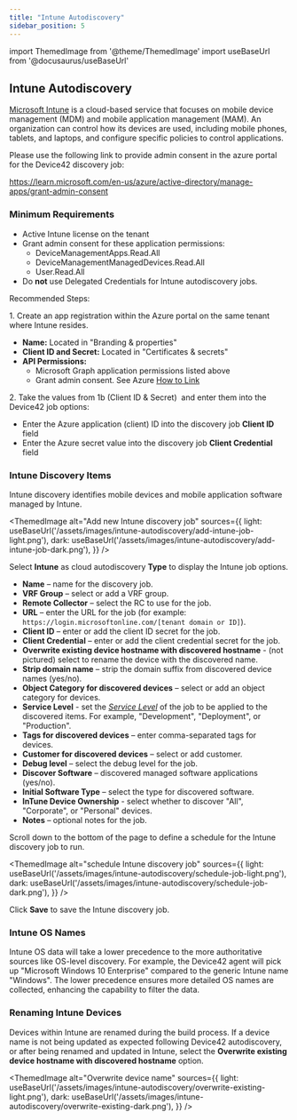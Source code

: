 ```yaml
---
title: "Intune Autodiscovery"
sidebar_position: 5
---
```


import ThemedImage from '@theme/ThemedImage'
import useBaseUrl from '@docusaurus/useBaseUrl'

## Intune Autodiscovery

[Microsoft Intune](https://learn.microsoft.com/en-us/mem/intune/fundamentals/what-is-intune) is a cloud-based service that focuses on mobile device management (MDM) and mobile application management (MAM). An organization can control how its devices are used, including mobile phones, tablets, and laptops, and configure specific policies to control applications.

Please use the following link to provide admin consent in the azure portal for the Device42 discovery job:

https://learn.microsoft.com/en-us/azure/active-directory/manage-apps/grant-admin-consent

### Minimum Requirements

- Active Intune license on the tenant
- Grant admin consent for these application permissions:
    - DeviceManagementApps.Read.All
    - DeviceManagementManagedDevices.Read.All
    - User.Read.All
- Do **not** use Delegated Credentials for Intune autodiscovery jobs.

Recommended Steps:

1\. Create an app registration within the Azure portal on the same tenant where Intune resides.

- **Name:** Located in "Branding & properties"
- **Client ID and Secret:** Located in "Certificates & secrets"
- **API Permissions:**
    - Microsoft Graph application permissions listed above
    - Grant admin consent. See Azure [How to Link](https://learn.microsoft.com/en-us/azure/active-directory/manage-apps/grant-admin-consent)

2\. Take the values from 1b (Client ID & Secret)  and enter them into the Device42 job options:

- Enter the Azure application (client) ID into the discovery job **Client ID** field
- Enter the Azure secret value into the discovery job **Client Credential** field

### Intune Discovery Items

Intune discovery identifies mobile devices and mobile application software managed by Intune.

<ThemedImage
  alt="Add new Intune discovery job"
  sources={{
    light: useBaseUrl('/assets/images/intune-autodiscovery/add-intune-job-light.png'),
    dark: useBaseUrl('/assets/images/intune-autodiscovery/add-intune-job-dark.png'),
  }}
/>

Select **Intune** as cloud autodiscovery **Type** to display the Intune job options.

- **Name** – name for the discovery job.
- **VRF Group** – select or add a VRF group.
- **Remote Collector** – select the RC to use for the job.
- **URL** – enter the URL for the job (for example: `https://login.microsoftonline.com/[tenant domain or ID]`).
- **Client ID** – enter or add the client ID secret for the job.
- **Client Credential** – enter or add the client credential secret for the job.
- **Overwrite existing device hostname with discovered hostname** - (not pictured) select to rename the device with the discovered name.
- **Strip domain name** – strip the domain suffix from discovered device names (yes/no).
- **Object Category for discovered devices** – select or add an object category for devices.
- **Service Level** - set the [_Service Level_](index.mdx#service-level-and-object-category-options) of the job to be applied to the discovered items. For example, "Development", "Deployment", or "Production".
- **Tags for discovered devices** – enter comma-separated tags for devices.
- **Customer for discovered devices** – select or add customer.
- **Debug level** – select the debug level for the job.
- **Discover Software** – discovered managed software applications (yes/no).
- **Initial Software Type** – select the type for discovered software.
- **InTune Device Ownership** - select whether to discover "All", "Corporate", or "Personal" devices.
- **Notes** – optional notes for the job.

Scroll down to the bottom of the page to define a schedule for the Intune discovery job to run.

<ThemedImage
  alt="schedule Intune discovery job"
  sources={{
    light: useBaseUrl('/assets/images/intune-autodiscovery/schedule-job-light.png'),
    dark: useBaseUrl('/assets/images/intune-autodiscovery/schedule-job-dark.png'),
  }}
/>

Click **Save** to save the Intune discovery job.

### Intune OS Names

Intune OS data will take a lower precedence to the more authoritative sources like OS-level discovery. For example, the Device42 agent will pick up "Microsoft Windows 10 Enterprise" compared to the generic Intune name "Windows". The lower precedence ensures more detailed OS names are collected, enhancing the capability to filter the data.

### Renaming Intune Devices

Devices within Intune are renamed during the build process. If a device name is not being updated as expected following Device42 autodiscovery, or after being renamed and updated in Intune, select the **Overwrite existing device hostname with discovered hostname** option.

<ThemedImage
  alt="Overwrite device name"
  sources={{
    light: useBaseUrl('/assets/images/intune-autodiscovery/overwrite-existing-light.png'),
    dark: useBaseUrl('/assets/images/intune-autodiscovery/overwrite-existing-dark.png'),
  }}
/>
